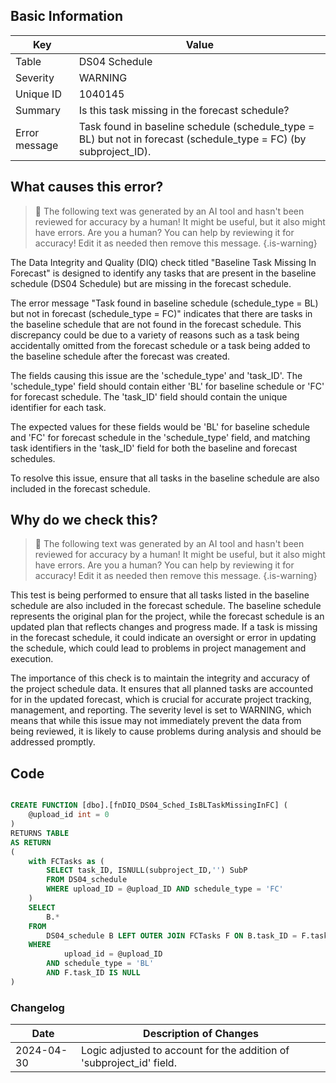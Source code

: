 ## Basic Information

| Key           | Value                                                                                                             |
| ------------- | ----------------------------------------------------------------------------------------------------------------- |
| Table         | DS04 Schedule                                                                                                     |
| Severity      | WARNING                                                                                                           |
| Unique ID     | 1040145                                                                                                           |
| Summary       | Is this task missing in the forecast schedule?                                                                    |
| Error message | Task found in baseline schedule (schedule_type = BL) but not in forecast (schedule_type = FC) (by subproject_ID). |

## What causes this error?

> :robot: The following text was generated by an AI tool and hasn't been reviewed for accuracy by a human! It might be useful, but it also might have errors. Are you a human? You can help by reviewing it for accuracy! Edit it as needed then remove this message.
> {.is-warning}

The Data Integrity and Quality (DIQ) check titled "Baseline Task Missing In Forecast" is designed to identify any tasks that are present in the baseline schedule (DS04 Schedule) but are missing in the forecast schedule.

The error message "Task found in baseline schedule (schedule_type = BL) but not in forecast (schedule_type = FC)" indicates that there are tasks in the baseline schedule that are not found in the forecast schedule. This discrepancy could be due to a variety of reasons such as a task being accidentally omitted from the forecast schedule or a task being added to the baseline schedule after the forecast was created.

The fields causing this issue are the 'schedule_type' and 'task_ID'. The 'schedule_type' field should contain either 'BL' for baseline schedule or 'FC' for forecast schedule. The 'task_ID' field should contain the unique identifier for each task.

The expected values for these fields would be 'BL' for baseline schedule and 'FC' for forecast schedule in the 'schedule_type' field, and matching task identifiers in the 'task_ID' field for both the baseline and forecast schedules.

To resolve this issue, ensure that all tasks in the baseline schedule are also included in the forecast schedule.

## Why do we check this?

> :robot: The following text was generated by an AI tool and hasn't been reviewed for accuracy by a human! It might be useful, but it also might have errors. Are you a human? You can help by reviewing it for accuracy! Edit it as needed then remove this message.
> {.is-warning}

This test is being performed to ensure that all tasks listed in the baseline schedule are also included in the forecast schedule. The baseline schedule represents the original plan for the project, while the forecast schedule is an updated plan that reflects changes and progress made. If a task is missing in the forecast schedule, it could indicate an oversight or error in updating the schedule, which could lead to problems in project management and execution.

The importance of this check is to maintain the integrity and accuracy of the project schedule data. It ensures that all planned tasks are accounted for in the updated forecast, which is crucial for accurate project tracking, management, and reporting. The severity level is set to WARNING, which means that while this issue may not immediately prevent the data from being reviewed, it is likely to cause problems during analysis and should be addressed promptly.

## Code

```sql

CREATE FUNCTION [dbo].[fnDIQ_DS04_Sched_IsBLTaskMissingInFC] (
	@upload_id int = 0
)
RETURNS TABLE
AS RETURN
(
	with FCTasks as (
		SELECT task_ID, ISNULL(subproject_ID,'') SubP
		FROM DS04_schedule
		WHERE upload_ID = @upload_ID AND schedule_type = 'FC'
	)
	SELECT
		B.*
	FROM
		DS04_schedule B LEFT OUTER JOIN FCTasks F ON B.task_ID = F.task_ID AND ISNULL(B.subproject_ID,'') = F.SubP
	WHERE
			upload_id = @upload_ID
		AND schedule_type = 'BL'
		AND F.task_ID IS NULL
)
```

### Changelog

| Date       | Description of Changes                                               |
| ---------- | -------------------------------------------------------------------- |
| 2024-04-30 | Logic adjusted to account for the addition of 'subproject_id' field. |
